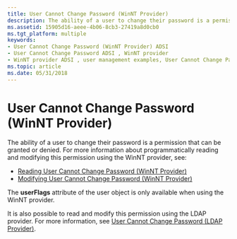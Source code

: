 ```yaml
---
title: User Cannot Change Password (WinNT Provider)
description: The ability of a user to change their password is a permission that can be granted or denied.
ms.assetid: 15905d16-aeee-4b06-8cb3-27419a8d0cb0
ms.tgt_platform: multiple
keywords:
- User Cannot Change Password (WinNT Provider) ADSI
- User Cannot Change Password ADSI , WinNT provider
- WinNT provider ADSI , user management examples, User Cannot Change Password
ms.topic: article
ms.date: 05/31/2018
---
```


# User Cannot Change Password (WinNT Provider)

The ability of a user to change their password is a permission that can be granted or denied. For more information about programmatically reading and modifying this permission using the WinNT provider, see:

-   [Reading User Cannot Change Password (WinNT Provider)](reading-user-cannot-change-password-winnt-provider.md)
-   [Modifying User Cannot Change Password (WinNT Provider)](modifying-user-cannot-change-password-winnt-provider.md)

The **userFlags** attribute of the user object is only available when using the WinNT provider.

It is also possible to read and modify this permission using the LDAP provider. For more information, see [User Cannot Change Password (LDAP Provider)](user-cannot-change-password.md).

 

 




